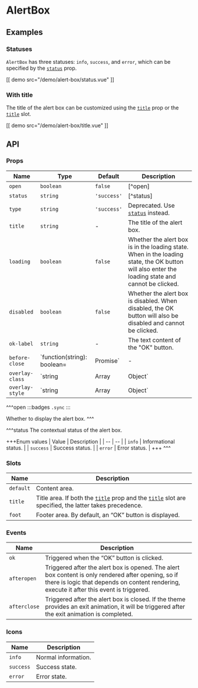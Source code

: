 # AlertBox

## Examples

### Statuses

`AlertBox` has three statuses: `info`, `success`, and `error`, which can be specified by the [`status`](#props-status) prop.

[[ demo src="/demo/alert-box/status.vue" ]]

### With title

The title of the alert box can be customized using the [`title`](#props-title) prop or the [`title`](#slots-title) slot.

[[ demo src="/demo/alert-box/title.vue" ]]

## API

### Props

| Name | Type | Default | Description |
| -- | -- | -- | -- |
| ``open`` | `boolean` | `false` | [^open] |
| ``status`` | `string` | `'success'` | [^status] |
| ``type`` | `string` | `'success'` | Deprecated. Use [`status`](#props-status) instead. |
| ``title`` | `string` | - | The title of the alert box. |
| ``loading`` | `boolean` | `false` | Whether the alert box is in the loading state. When in the loading state, the OK button will also enter the loading state and cannot be clicked. |
| ``disabled`` | `boolean` | `false` | Whether the alert box is disabled. When disabled, the OK button will also be disabled and cannot be clicked. |
| ``ok-label`` | `string` | - | The text content of the "OK" button. |
| ``before-close`` | `function(string): boolean=|Promise<boolean>` | - | Executes after the operation that triggers the close, see [`before-close`](./dialog#props-before-close) prop of the [`Dialog`](./dialog) component for reference. |
| ``overlay-class`` | `string | Array | Object` | - | See the [`overlay-class`](./overlay#props-overlay-class) prop of the [`Overlay`](./overlay) component for reference. |
| ``overlay-style`` | `string | Array | Object` | - | See the [`overlay-style`](./overlay#props-overlay-style) prop of the [`Overlay`](./overlay) component for reference. |

^^^open
:::badges
`.sync`
:::

Whether to display the alert box.
^^^

^^^status
The contextual status of the alert box.

+++Enum values
| Value | Description |
| -- | -- |
| `info` | Informational status. |
| `success` | Success status. |
| `error` | Error status. |
+++
^^^

### Slots

| Name | Description |
| -- | -- |
| ``default`` | Content area. |
| ``title`` | Title area. If both the [`title`](#props-title) prop and the [`title`](#slots-title) slot are specified, the latter takes precedence. |
| ``foot`` | Footer area. By default, an “OK” button is displayed. |

### Events

| Name | Description |
| -- | -- |
| ``ok`` | Triggered when the “OK” button is clicked. |
| ``afteropen`` | Triggered after the alert box is opened. The alert box content is only rendered after opening, so if there is logic that depends on content rendering, execute it after this event is triggered. |
| ``afterclose`` | Triggered after the alert box is closed. If the theme provides an exit animation, it will be triggered after the exit animation is completed. |

### Icons

| Name | Description |
| -- | -- |
| ``info`` | Normal information. |
| ``success`` | Success state. |
| ``error`` | Error state. |
